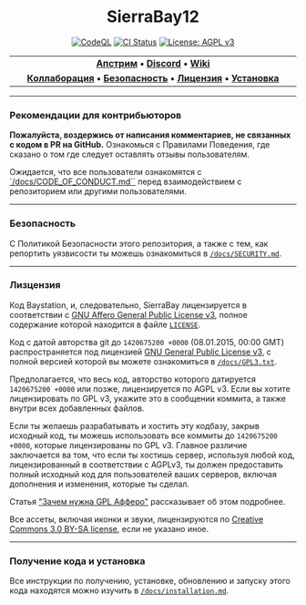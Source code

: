 <div align="center">

# SierraBay12
 [![CodeQL](https://github.com/SierraBay/SierraBay12/workflows/CodeQL/badge.svg)](https://github.com/SierraBay/SierraBay12/actions/workflows/codeql-analysis.yml) [![CI Status](https://github.com/SierraBay/SierraBay12/workflows/Run%20Tests/badge.svg)](https://github.com/SierraBay/SierraBay12/actions/workflows/test.yml) [![License: AGPL v3](https://img.shields.io/badge/License-AGPL_v3.0-blue.svg)](https://opensource.org/licenses/AGPL-3.0)

</div>

<table>
<tr><td align="center" width="2000"><b>
<a href="https://github.com/baystation12/baystation12">Апстрим</a> • 
<a href="https://discord.ss220.space">Discord</a> • 
<a href="https://sierra.ss220.space">Wiki</a>
</b></td></tr>
<tr><td align="center" width="2000"><b>
<a href="#рекомендации-для-контрибьюторов">Коллаборация</a> • 
<a href="#безопасность">Безопасность</a> • 
<a href="#лизцензия">Лицензия</a> • 
<a href="#получение-кода-и-установка">Установка</a>
</b></td></tr>
</table>

---

### Рекомендации для контрибьюторов

**Пожалуйста, воздержись от написания комментариев, не связанных с кодом в PR на GitHub.** Ознакомься с Правилами Поведения, где сказано о том где следует оставлять отзывы пользователям.

Ожидается, что все пользователи ознакомятся с [`/docs/CODE_OF_CONDUCT.md``](/docs/CODE_OF_CONDUCT.md) перед взаимодействием с репозиторием или другими пользователями.

---

### Безопасность

С Политикой Безопасности этого репозитория, а также с тем, как репортить уязвисости ты можешь ознакомиться в [`/docs/SECURITY.md`](/docs/SECURITY.md).

---

### Лизцензия

Код Baystation, и, следовательно, SierraBay лицензируется в соответствии с [GNU Affero General Public License v3](https://www.gnu.org/licenses/agpl.html), полное содержание которой находится в файле [`LICENSE`](/LICENSE).

Код с датой авторства git до `1420675200 +0000` (08.01.2015, 00:00 GMT) распространяется под лицензией [GNU General Public License v3](https://www.gnu.org/licenses/gpl-3.0.html), с полной версией которой вы можете ознакомиться в [`/docs/GPL3.txt`](/docs/GPL3.txt).

Предполагается, что весь код, авторство которого датируется `1420675200 +0000` или позже, лицензируется по AGPL v3. Если вы хотите лицензировать по GPL v3, укажите это в сообщении коммита, а также внутри всех добавленных файлов.

Если ты желаешь разрабатывать и хостить эту кодбазу, закрыв исходный код, ты можешь использовать все коммиты до `1420675200 +0000`, которые лицензированы по GPL v3. Главное различие заключается ва том, что если ты хостишь сервер, используя любой код, лицензированный в соответствии с AGPLv3, ты должен предоставить полный исходный код для пользователей ваших серверов, включая дополнения и изменения, которые ты сделал.

Статья ["Зачем нужна GPL Афферо"](https://www.gnu.org/licenses/why-affero-gpl.html) рассказывает об этом подробнее.

Все ассеты, включая иконки и звуки, лицензируются по [Creative Commons 3.0 BY-SA license](https://creativecommons.org/licenses/by-sa/3.0/), если не указано иное.

---

### Получение кода и установка

Все инструкции по получению, установке, обновлению и запуску этого кода находятся можно изучить в [`/docs/installation.md`](/docs/installation.md).

